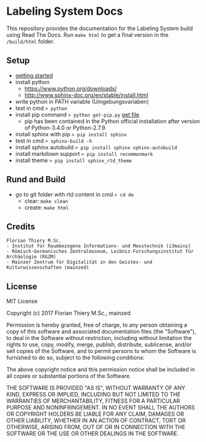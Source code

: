 # Labeling System Docs

This repository provides the documentation for the Labeling System build using Read The Docs. Run `make html` to get a final version in the `/build/html` folder.

## Setup

* [getting started](https://docs.readthedocs.io/en/latest/getting_started.html)
* install python
  * https://www.python.org/downloads/
  * http://www.sphinx-doc.org/en/stable/install.html
* write python in PATH variable (Umgebungsvariaben)
* test in cmd `> python`
* install pip command `> python get-pip.py` [get file](https://bootstrap.pypa.io/get-pip.py)
  * pip has been contained in the Python official installation after version of Python-3.4.0 or Python-2.7.9.
* install sphinx with pip `> pip install sphinx`
* test in cmd `> sphinx-build -h`
* install sphinx autobuild `> pip install sphinx sphinx-autobuild`
* install markdown support `> pip install recommonmark`
* install theme `> pip install sphinx_rtd_theme`

## Rund and Build

* go to git folder with rtd content in cmd `> cd de`
  * clear: `make clean`
  * create: `make html`

## Credits

```
Florian Thiery M.Sc.
- Institut für Raumbezogene Informations- und Messtechnik (i3mainz)
- Römisch-Germanisches Zentralmuseum, Leibniz-Forschungsinstitut für Archäologie (RGZM)
- Mainzer Zentrum für Digitalität in den Geistes- und Kulturwissenschaften (mainzed)
```

## License

MIT License

Copyright (c) 2017 Florian Thiery M.Sc., mainzed

Permission is hereby granted, free of charge, to any person obtaining a copy
of this software and associated documentation files (the "Software"), to deal
in the Software without restriction, including without limitation the rights
to use, copy, modify, merge, publish, distribute, sublicense, and/or sell
copies of the Software, and to permit persons to whom the Software is
furnished to do so, subject to the following conditions:

The above copyright notice and this permission notice shall be included in all
copies or substantial portions of the Software.

THE SOFTWARE IS PROVIDED "AS IS", WITHOUT WARRANTY OF ANY KIND, EXPRESS OR
IMPLIED, INCLUDING BUT NOT LIMITED TO THE WARRANTIES OF MERCHANTABILITY,
FITNESS FOR A PARTICULAR PURPOSE AND NONINFRINGEMENT. IN NO EVENT SHALL THE
AUTHORS OR COPYRIGHT HOLDERS BE LIABLE FOR ANY CLAIM, DAMAGES OR OTHER
LIABILITY, WHETHER IN AN ACTION OF CONTRACT, TORT OR OTHERWISE, ARISING FROM,
OUT OF OR IN CONNECTION WITH THE SOFTWARE OR THE USE OR OTHER DEALINGS IN THE
SOFTWARE.
